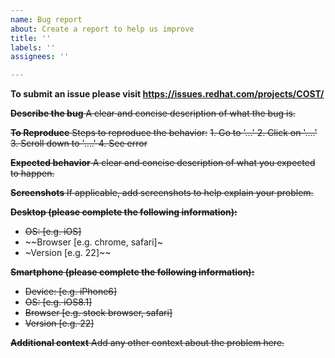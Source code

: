 ```yaml
---
name: Bug report
about: Create a report to help us improve
title: ''
labels: ''
assignees: ''

---
```


**To submit an issue please visit https://issues.redhat.com/projects/COST/**


~~**Describe the bug**
A clear and concise description of what the bug is.~~

~~**To Reproduce**
Steps to reproduce the behavior:~~
~~1. Go to '...'
2. Click on '....'
3. Scroll down to '....'
4. See error~~

~~**Expected behavior**
A clear and concise description of what you expected to happen.~~

~~**Screenshots**
If applicable, add screenshots to help explain your problem.~~

~~**Desktop (please complete the following information):**~~
 - ~~OS: [e.g. iOS]~~
 - ~~Browser [e.g. chrome, safari]~
 - ~Version [e.g. 22]~~

~~**Smartphone (please complete the following information):**~~
 - ~~Device: [e.g. iPhone6]~~
 - ~~OS: [e.g. iOS8.1]~~
 - ~~Browser [e.g. stock browser, safari]~~
 - ~~Version [e.g. 22]~~

~~**Additional context**
Add any other context about the problem here.~~
